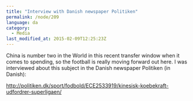 ```yaml
---
title: "Interview with Danish newspaper Politiken"
permalink: /node/209
language: da
category:
  - Media
last_modified_at: 2015-02-09T12:25:23Z
---
```


China is number two in the World in this recent transfer window when it comes to spending, so the football is really moving forward out here. I was interviewed about this subject in the Danish newspaper Politiken (in Danish):

<http://politiken.dk/sport/fodbold/ECE2533919/kinesisk-koebekraft-udfordrer-superligaen/>
